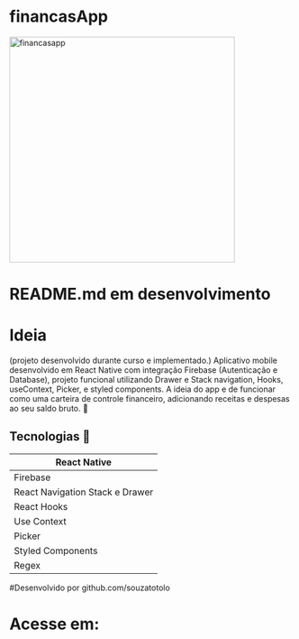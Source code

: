 # financasApp

<img alt="financasapp" src="src/assets/financas.gif" width="400px" align="center" />

# README.md em desenvolvimento


# Ideia

(projeto desenvolvido durante curso e implementado.) 
Aplicativo mobile desenvolvido em React Native com integração Firebase (Autenticação e Database), projeto funcional utilizando Drawer e Stack navigation, Hooks, useContext, Picker, e styled components.
A ideia do app e de funcionar como uma carteira de controle financeiro, adicionando receitas e despesas ao seu saldo bruto.  :busts_in_silhouette:

## Tecnologias :iphone:

<table>
<thead>
<th>React Native </th>
</thead>
<tr>
<td>Firebase</td>
</tr>
<tr>
<td>React Navigation Stack e Drawer</td>
</tr>
 <tr>
<td>React Hooks</td>
</tr>
<tr>
<td>Use Context</td>
</tr>
<tr>
<td>Picker</td>
</tr>
<tr>
<td>Styled Components</td>
</tr>
<tr>
<td>Regex</td>
</tr>
</table>

#Desenvolvido por github.com/souzatotolo

# Acesse em:
